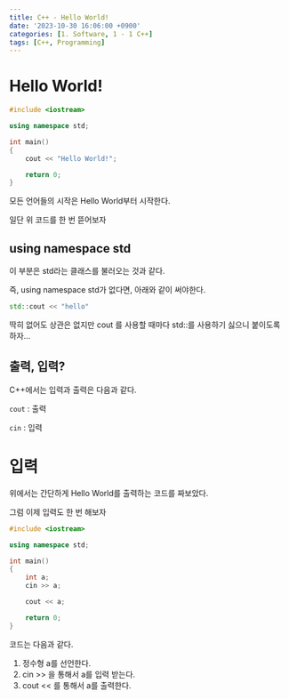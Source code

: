 ```yaml
---
title: C++ - Hello World!
date: '2023-10-30 16:06:00 +0900'
categories: [1. Software, 1 - 1 C++]
tags: [C++, Programming]
---
```


# Hello World!

```cpp
#include <iostream>

using namespace std;

int main()
{
    cout << "Hello World!";

    return 0;
}
```

모든 언어들의 시작은 Hello World부터 시작한다.  

일단 위 코드를 한 번 뜯어보자 

## using namespace std

이 부분은 std라는 클래스를 불러오는 것과 같다.

즉, using namespace std가 없다면, 아래와 같이 써야한다. 

```cpp
std::cout << "hello"
```

딱히 없어도 상관은 없지만 cout 를 사용할 때마다 std::를 사용하기 싫으니 붙이도록 하자…

## 출력, 입력?

C++에서는 입력과 출력은 다음과 같다. 

`cout` : 출력 

`cin` : 입력 

# 입력

위에서는 간단하게 Hello World를 출력하는 코드를 짜보았다. 

그럼 이제 입력도 한 번 해보자 

```cpp
#include <iostream>

using namespace std; 

int main()
{
    int a;
    cin >> a; 

    cout << a;

    return 0;
}
```

코드는 다음과 같다. 

1. 정수형 a를 선언한다. 
2. cin >> 을 통해서 a를 입력 받는다. 
3. cout << 를 통해서 a를 출력한다.
